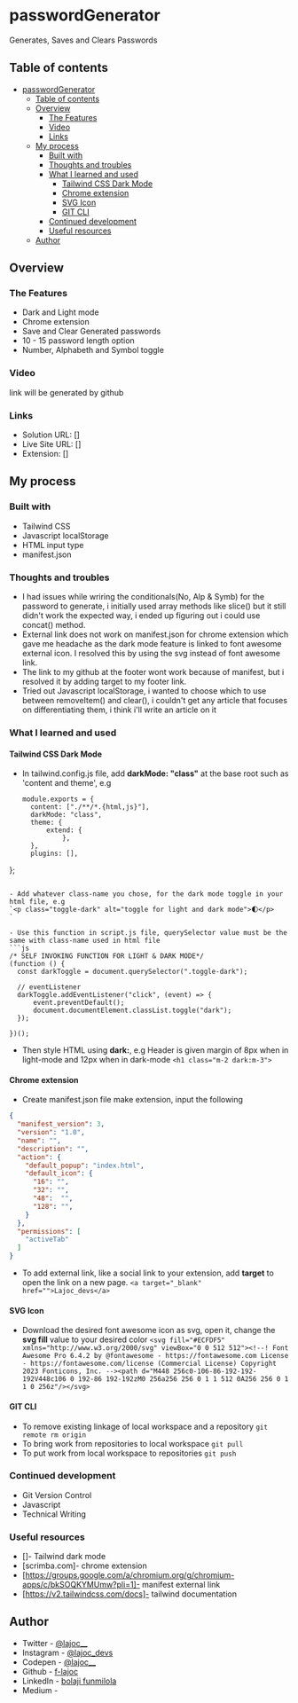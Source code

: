 # passwordGenerator
Generates, Saves and Clears Passwords


## Table of contents

- [passwordGenerator](#passwordgenerator)
  - [Table of contents](#table-of-contents)
  - [Overview](#overview)
    - [The Features](#the-features)
    - [Video](#video)
    - [Links](#links)
  - [My process](#my-process)
    - [Built with](#built-with)
    - [Thoughts and troubles](#thoughts-and-troubles)
    - [What I learned and used](#what-i-learned-and-used)
      - [Tailwind CSS Dark Mode](#tailwind-css-dark-mode)
      - [Chrome extension](#chrome-extension)
      - [SVG Icon](#svg-icon)
      - [GIT CLI](#git-cli)
    - [Continued development](#continued-development)
    - [Useful resources](#useful-resources)
  - [Author](#author)

## Overview

### The Features

- Dark and Light mode
- Chrome extension
- Save and Clear Generated passwords
- 10 - 15 password length option
- Number, Alphabeth and Symbol toggle 

### Video 

link will be generated by github

### Links

- Solution URL: [] 
- Live Site URL: []
- Extension: []

## My process

### Built with
- Tailwind CSS
- Javascript localStorage
- HTML input type
- manifest.json
### Thoughts and troubles
- I had issues while wriring the conditionals(No, Alp & Symb) for the password to generate, i initially used array methods like slice() but it still didn't work the expected way, i ended up figuring out i could use concat() method.
- External link does not work on manifest.json for chrome extension which gave me headache as the dark mode feature is linked to font awesome external icon. I resolved this by using the svg instead of font awesome link.
- The link to my github at the footer wont work because of manifest, but i resolved it by adding target to my footer link.
- Tried out Javascript localStorage, i wanted to choose which to use between removeItem() and clear(), i couldn't get any article that focuses on differentiating them, i think i'll write an article on it
### What I learned and used
#### Tailwind CSS Dark Mode
- In tailwind.config.js file, add **darkMode: "class"** at the base root such as 'content and theme', e.g
  ```
  module.exports = {
	content: ["./**/*.{html,js}"],
	darkMode: "class",
	theme: {
		extend: {
			},
	},
	plugins: [],
};
  ```

- Add whatever class-name you chose, for the dark mode toggle in your html file, e.g
  `<p class="toggle-dark" alt="toggle for light and dark mode">🌓</p>
  `

- Use this function in script.js file, querySelector value must be the same with class-name used in html file
  ```js
  /* SELF INVOKING FUNCTION FOR LIGHT & DARK MODE*/
(function () {
	const darkToggle = document.querySelector(".toggle-dark");

	// eventListener
	darkToggle.addEventListener("click", (event) => {
		event.preventDefault();
		document.documentElement.classList.toggle("dark");
	});
	
})();
  ```
- Then style HTML using **dark:**, e.g Header is given margin of 8px when in light-mode and 12px when in dark-mode
`<h1 class="m-2 dark:m-3">`

#### Chrome extension
- Create manifest.json file make extension, input the following
```json
{
  "manifest_version": 3,
  "version": "1.0",
  "name": "",
  "description": "",
  "action": {
    "default_popup": "index.html",
    "default_icon": {
      "16": "",
      "32": "",
      "48":  "",
      "128": "",
    }
  },
  "permissions": [
    "activeTab"
  ]
}
```
- To add external link, like a social link to your extension, add **target** to open the link on a new page.
  `<a target="_blank" href="">Lajoc_devs</a>`

#### SVG Icon
- Download the desired font awesome icon as svg, open it, change the **svg fill** value to your desired color
`<svg fill="#ECFDF5" xmlns="http://www.w3.org/2000/svg" viewBox="0 0 512 512"><!--! Font Awesome Pro 6.4.2 by @fontawesome - https://fontawesome.com License - https://fontawesome.com/license (Commercial License) Copyright 2023 Fonticons, Inc. --><path d="M448 256c0-106-86-192-192-192V448c106 0 192-86 192-192zM0 256a256 256 0 1 1 512 0A256 256 0 1 1 0 256z"/></svg>
`

#### GIT CLI
- To remove existing linkage of local workspace and a repository
  `git remote rm origin`
- To bring work from repositories to local workspace
  `git pull`
- To put work from local workspace to repositories
  `git push` 
### Continued development

- Git Version Control
- Javascript
- Technical Writing
### Useful resources
- []- Tailwind dark mode
- [scrimba.com]- chrome extension
- [https://groups.google.com/a/chromium.org/g/chromium-apps/c/bkSOQKYMUmw?pli=1]- manifest external link
- [https://v2.tailwindcss.com/docs]- tailwind documentation

## Author
- Twitter - [@lajoc__](https://www.twitter.com/lajoc__)
- Instagram - [@lajoc_devs](https://www.instagram.com/lajoc_devs)
- Codepen - [@lajoc__](https://codepen.io/lajoc__/pen/bGvYWjR)
- Github - [f-lajoc ](https://github.com/f-lajoc)
- LinkedIn - [bolaji funmilola](https://www.linkedin.com/in/funmilola-b-b4044b13b)
- Medium - 